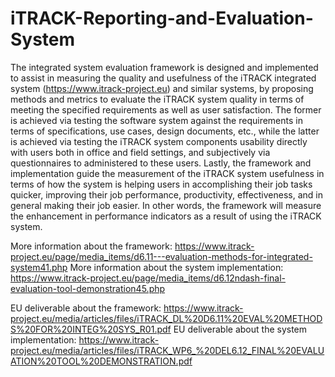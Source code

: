 # iTRACK-Reporting-and-Evaluation-System
The integrated system evaluation framework is designed and implemented to assist in measuring the quality and usefulness of the iTRACK integrated system (https://www.itrack-project.eu) and similar systems, by proposing methods and metrics to evaluate the iTRACK system quality in terms of meeting the specified requirements as well as user satisfaction. The former is achieved via testing the software system against the requirements in terms of specifications, use cases, design documents, etc., while the latter is achieved via testing the iTRACK system components usability directly with users both in office and field settings, and subjectively via questionnaires to administered to these users. Lastly, the framework and implementation guide the measurement of the iTRACK system usefulness in terms of how the system is helping users in accomplishing their job tasks quicker, improving their job performance, productivity, effectiveness, and in general making their job easier. In other words, the framework will measure the enhancement in performance indicators as a result of using the iTRACK system.


More information about the framework: https://www.itrack-project.eu/page/media_items/d6.11---evaluation-methods-for-integrated-system41.php
More information about the system implementation: https://www.itrack-project.eu/page/media_items/d6.12ndash-final-evaluation-tool-demonstration45.php

EU deliverable about the framework: https://www.itrack-project.eu/media/articles/files/iTRACK_DL%20D6.11%20EVAL%20METHODS%20FOR%20INTEG%20SYS_R01.pdf
EU deliverable about the system implementation: https://www.itrack-project.eu/media/articles/files/iTRACK_WP6_%20DEL6.12_FINAL%20EVALUATION%20TOOL%20DEMONSTRATION.pdf
